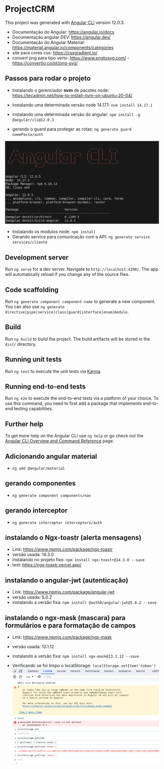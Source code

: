 # ProjectCRM

This project was generated with [Angular CLI](https://github.com/angular/angular-cli) version 12.0.3.

* Documentação do Angular: https://angular.io/docs
* Documentação angular DEV: https://angular.dev/
* Documentação do Angular Material: https://material.angular.io/components/categories
* site para cores css: https://cssgradient.io/
* convert png para tipo verto: https://www.pngtosvg.com/ - https://convertio.co/pt/png-svg/ 


## Passos para rodar o projeto

* Instalando o gerenciador **nvm** de pacotes node: https://tecadmin.net/how-to-install-nvm-on-ubuntu-20-04/

* Instalando uma determinada versão node 14.17.1: `nvm install 14.17.1`

* instalando uma determinada versão do angular: `npm install -g @angular/cli@12.0.3`

* gerando o guard para proteger as rotas: `ng generate guard nomePasta/auth`

![alt text](src/assets/img/image.png)

* Instalando os modulos node: `npm install`
* Gerando service para comunicação com a API: `ng generate service services/cliente`

## Development server

Run `ng serve` for a dev server. Navigate to `http://localhost:4200/`. The app will automatically reload if you change any of the source files.

## Code scaffolding

Run `ng generate component component-name` to generate a new component. You can also use `ng generate directive|pipe|service|class|guard|interface|enum|module`.

## Build

Run `ng build` to build the project. The build artifacts will be stored in the `dist/` directory.

## Running unit tests

Run `ng test` to execute the unit tests via [Karma](https://karma-runner.github.io).

## Running end-to-end tests

Run `ng e2e` to execute the end-to-end tests via a platform of your choice. To use this command, you need to first add a package that implements end-to-end testing capabilities.

## Further help

To get more help on the Angular CLI use `ng help` or go check out the [Angular CLI Overview and Command Reference](https://angular.io/cli) page.

## Adicionando angular material 
* `ng add @angular/material`

## gerando componentes
* `ng generate component components/nav`

## gerando interceptor
* `ng generate interceptor interceptors/auth`


## instalando o Ngx-toastr (alerta mensagens)
* Link: https://www.npmjs.com/package/ngx-toastr
* versão usada:  14.3.0
* instalando no projeto fixo: `npm install ngx-toastr@14.3.0 --save`
* test: https://ngx-toastr.vercel.app/

## instalando o angular-jwt (autenticação)
* Link: https://www.npmjs.com/package/angular-jwt
* versão usada:  5.0.2
* instalando a versão fixa: `npm install @auth0/angular-jwt@5.0.2 --save`


## instalando o ngx-mask (mascara) para formulários e para formatação de campos
* Link: https://www.npmjs.com/package/ngx-mask
* versão usada:  13.1.12
* instalando a versão fixa: `npm install ngx-mask@13.1.12 --save`


* Verificando se foi limpo o localStorage: `localStorage.setItem('token')`
![alt text](src/assets/img/image-1.png)